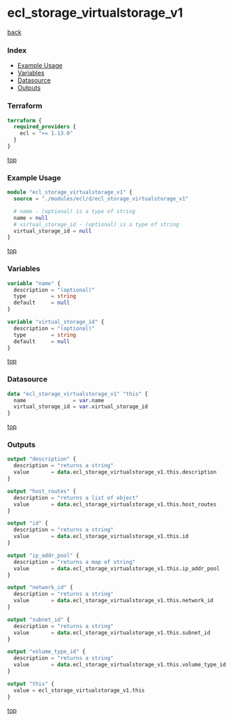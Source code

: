 # ecl_storage_virtualstorage_v1

[back](../ecl.md)

### Index

- [Example Usage](#example-usage)
- [Variables](#variables)
- [Datasource](#datasource)
- [Outputs](#outputs)

### Terraform

```terraform
terraform {
  required_providers {
    ecl = ">= 1.13.0"
  }
}
```

[top](#index)

### Example Usage

```terraform
module "ecl_storage_virtualstorage_v1" {
  source = "./modules/ecl/d/ecl_storage_virtualstorage_v1"

  # name - (optional) is a type of string
  name = null
  # virtual_storage_id - (optional) is a type of string
  virtual_storage_id = null
}
```

[top](#index)

### Variables

```terraform
variable "name" {
  description = "(optional)"
  type        = string
  default     = null
}

variable "virtual_storage_id" {
  description = "(optional)"
  type        = string
  default     = null
}
```

[top](#index)

### Datasource

```terraform
data "ecl_storage_virtualstorage_v1" "this" {
  name               = var.name
  virtual_storage_id = var.virtual_storage_id
}
```

[top](#index)

### Outputs

```terraform
output "description" {
  description = "returns a string"
  value       = data.ecl_storage_virtualstorage_v1.this.description
}

output "host_routes" {
  description = "returns a list of object"
  value       = data.ecl_storage_virtualstorage_v1.this.host_routes
}

output "id" {
  description = "returns a string"
  value       = data.ecl_storage_virtualstorage_v1.this.id
}

output "ip_addr_pool" {
  description = "returns a map of string"
  value       = data.ecl_storage_virtualstorage_v1.this.ip_addr_pool
}

output "network_id" {
  description = "returns a string"
  value       = data.ecl_storage_virtualstorage_v1.this.network_id
}

output "subnet_id" {
  description = "returns a string"
  value       = data.ecl_storage_virtualstorage_v1.this.subnet_id
}

output "volume_type_id" {
  description = "returns a string"
  value       = data.ecl_storage_virtualstorage_v1.this.volume_type_id
}

output "this" {
  value = ecl_storage_virtualstorage_v1.this
}
```

[top](#index)